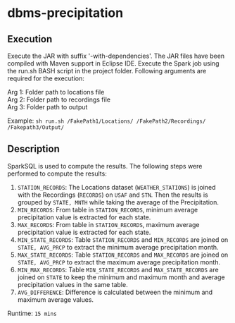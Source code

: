# dbms-precipitation

<h2>Execution</h2>

Execute the JAR with suffix '-with-dependencies'. The JAR files have been compiled with Maven support in Eclipse IDE. Execute the Spark job using the run.sh BASH script in the project folder. Following arguments are required for the execution:

Arg 1:  Folder path to locations file<br>
Arg 2:  Folder path to recordings file<br>
Arg 3:  Folder path to output<br>

Example: `sh run.sh /FakePath1/Locations/ /FakePath2/Recordings/ /Fakepath3/Output/`


<h2>Description</h2>

SparkSQL is used to compute the results. The following steps were performed to compute the results:

1. `STATION_RECORDS`: The Locations dataset (`WEATHER_STATIONS`) is joined with the Recordings (`RECORDS`) on `USAF` and `STN`. Then the results is grouped by `STATE, MNTH` while taking the average of the Precipitation.
2. `MIN_RECORDS`: From table in `STATION_RECORDS`, minimum average precipitation value is extracted for each state.
3. `MAX_RECORDS`: From table in `STATION_RECORDS`, maximum average precipitation value is extracted for each state.
4. `MIN_STATE_RECORDS`: Table `STATION_RECORDS` and `MIN_RECORDS` are joined on `STATE, AVG_PRCP` to extract the minimum average precipitation month.
5. `MAX_STATE_RECORDS`: Table `STATION_RECORDS` and `MAX_RECORDS` are joined on `STATE, AVG_PRCP` to extract the maximum average precipitation month.
6. `MIN_MAX_RECORDS`: Table `MIN_STATE_RECORDS` and `MAX_STATE_RECORDS` are joined on `STATE` to keep the minimum and maximum month and average precipitation values in the same table.
7. `AVG_DIFFERENCE`: Difference is calculated between the minimum and maximum average values.

Runtime: `15 mins`
